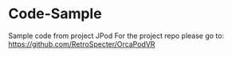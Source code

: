 # Code-Sample
Sample code from project JPod
For the project repo please go to: https://github.com/RetroSpecter/OrcaPodVR

